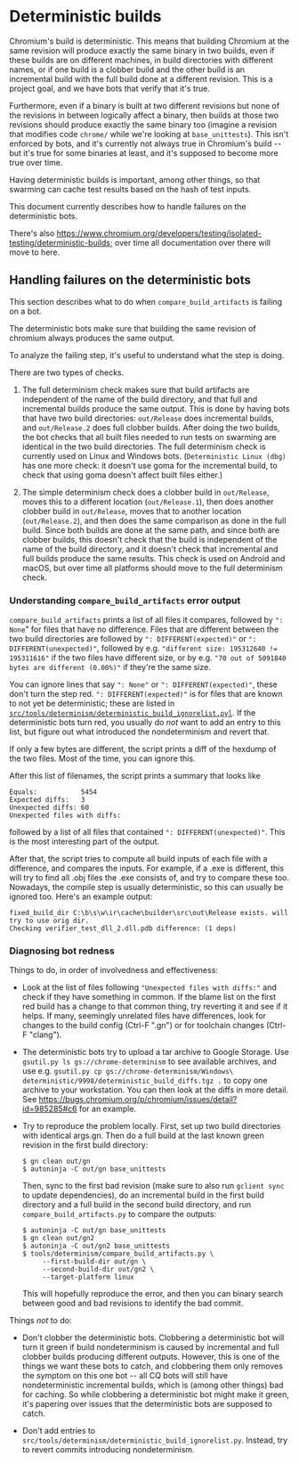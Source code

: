Deterministic builds
====================

Chromium's build is deterministic. This means that building Chromium at the
same revision will produce exactly the same binary in two builds, even if
these builds are on different machines, in build directories with different
names, or if one build is a clobber build and the other build is an incremental
build with the full build done at a different revision. This is a project goal,
and we have bots that verify that it's true.

Furthermore, even if a binary is built at two different revisions but none of
the revisions in between logically affect a binary, then builds at those two
revisions should produce exactly the same binary too (imagine a revision that
modifies code `chrome/` while we're looking at `base_unittests`). This isn't
enforced by bots, and it's currently not always true in Chromium's build -- but
it's true for some binaries at least, and it's supposed to become more true
over time.

Having deterministic builds is important, among other things, so that swarming
can cache test results based on the hash of test inputs.

This document currently describes how to handle failures on the deterministic
bots.

There's also
https://www.chromium.org/developers/testing/isolated-testing/deterministic-builds;
over time all documentation over there will move to here.

Handling failures on the deterministic bots
-------------------------------------------

This section describes what to do when `compare_build_artifacts` is failing on
a bot.

The deterministic bots make sure that building the same revision of chromium
always produces the same output.

To analyze the failing step, it's useful to understand what the step is doing.

There are two types of checks.

1. The full determinism check makes sure that build artifacts are independent
   of the name of the build directory, and that full and incremental builds
   produce the same output. This is done by having bots that have two build
   directories: `out/Release` does incremental builds, and `out/Release.2`
   does full clobber builds. After doing the two builds, the bot checks
   that all built files needed to run tests on swarming are identical in the
   two build directories. The full determinism check is currently used on
   Linux and Windows bots. (`Deterministic Linux (dbg)` has one more check:
   it doesn't use goma for the incremental build, to check that using goma
   doesn't affect built files either.)

2. The simple determinism check does a clobber build in `out/Release`, moves
   this to a different location (`out/Release.1`), then does another clobber
   build in `out/Release`, moves that to another location (`out/Release.2`),
   and then does the same comparison as done in the full build. Since both
   builds are done at the same path, and since both are clobber builds,
   this doesn't check that the build is independent of the name of the build
   directory, and it doesn't check that incremental and full builds produce
   the same results. This check is used on Android and macOS, but over time
   all platforms should move to the full determinism check.

### Understanding `compare_build_artifacts` error output

`compare_build_artifacts` prints a list of all files it compares, followed by
`": None`" for files that have no difference. Files that are different between
the two build directories are followed by `": DIFFERENT(expected)"` or
`": DIFFERENT(unexpected)"`, followed by e.g. `"different size: 195312640 !=
195311616"` if the two files have different size, or by e.g. `"70 out of
5091840 bytes are different (0.00%)"` if they're the same size.

You can ignore lines that say `": None"` or `": DIFFERENT(expected)"`, these
don't turn the step red. `": DIFFERENT(expected)"` is for files that are known
to not yet be deterministic; these are listed in
[`src/tools/determinism/deterministic_build_ignorelist.pyl`][1].  If the
deterministic bots turn red, you usually do *not* want to add an entry to this
list, but figure out what introduced the nondeterminism and revert that.

[1]: https://chromium.googlesource.com/chromium/src/+/HEAD/tools/determinism/deterministic_build_ignorelist.pyl

If only a few bytes are different, the script prints a diff of the hexdump
of the two files. Most of the time, you can ignore this.

After this list of filenames, the script prints a summary that looks like

```
Equals:           5454
Expected diffs:   3
Unexpected diffs: 60
Unexpected files with diffs:
```

followed by a list of all files that contained `": DIFFERENT(unexpected)"`.
This is the most interesting part of the output.

After that, the script tries to compute all build inputs of each file with
a difference, and compares the inputs. For example, if a .exe is different,
this will try to find all .obj files the .exe consists of, and try to compare
these too. Nowadays, the compile step is usually deterministic, so this can
usually be ignored too. Here's an example output:

```
fixed_build_dir C:\b\s\w\ir\cache\builder\src\out\Release exists. will try to use orig dir.
Checking verifier_test_dll_2.dll.pdb difference: (1 deps)
```

### Diagnosing bot redness

Things to do, in order of involvedness and effectiveness:

- Look at the list of files following `"Unexpected files with diffs:"` and check
  if they have something in common. If the blame list on the first red build
  has a change to that common thing, try reverting it and see if it helps.
  If many, seemingly unrelated files have differences, look for changes to
  the build config (Ctrl-F ".gn") or for toolchain changes (Ctrl-F "clang").

- The deterministic bots try to upload a tar archive to Google Storage.
  Use `gsutil.py ls gs://chrome-determinism` to see available archives,
  and use e.g. `gsutil.py cp gs://chrome-determinism/Windows\
  deterministic/9998/deterministic_build_diffs.tgz .` to copy one archive to
  your workstation. You can then look at the diffs in more detail. See
  https://bugs.chromium.org/p/chromium/issues/detail?id=985285#c6 for an
  example.

- Try to reproduce the problem locally. First, set up two build directories
  with identical args.gn. Then do a full build at the last known green revision
  in the first build directory:

    ```
    $ gn clean out/gn
    $ autoninja -C out/gn base_unittests
    ```

  Then, sync to the first bad revision (make sure to also run `gclient sync`
  to update dependencies), do an incremental build in the
  first build directory and a full build in the second build directory, and
  run `compare_build_artifacts.py` to compare the outputs:

    ```
    $ autoninja -C out/gn base_unittests
    $ gn clean out/gn2
    $ autoninja -C out/gn2 base_unittests
    $ tools/determinism/compare_build_artifacts.py \
         --first-build-dir out/gn \
         --second-build-dir out/gn2 \
         --target-platform linux
    ```

  This will hopefully reproduce the error, and then you can binary search
  between good and bad revisions to identify the bad commit.


Things *not* to do:

- Don't clobber the deterministic bots. Clobbering a deterministic bot will
  turn it green if build nondeterminism is caused by incremental and full
  clobber builds producing different outputs. However, this is one of the
  things we want these bots to catch, and clobbering them only removes the
  symptom on this one bot -- all CQ bots will still have nondeterministic
  incremental builds, which is (among other things) bad for caching. So while
  clobbering a deterministic bot might make it green, it's papering over issues
  that the deterministic bots are supposed to catch.

- Don't add entries to `src/tools/determinism/deterministic_build_ignorelist.py`.
  Instead, try to revert commits introducing nondeterminism.
